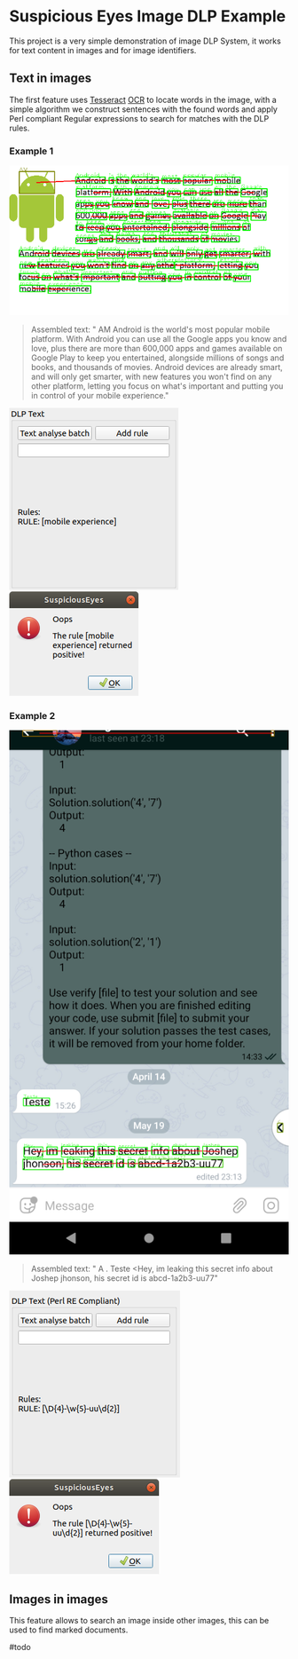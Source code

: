 # Suspicious Eyes Image DLP Example
This project is a very simple demonstration of image DLP System, it works for text content in images and for image identifiers.


## Text in images
The first feature uses [Tesseract](https://github.com/tesseract-ocr/tesseract) [OCR](https://en.wikipedia.org/wiki/Optical_character_recognition) to locate words in the image, with a simple algorithm we construct sentences with the found words and apply Perl compliant Regular expressions to search for matches with the DLP rules.

### Example 1
![Text recognition](https://github.com/angelorodem/SuspiciousEyes/blob/master/images/results/result1/result1.png)

> Assembled text: " AM Android is the world's most popular
> mobile platform. With Android you can use all the Google apps you
> know and love, plus there are more than 600,000 apps and games
> available on Google Play to keep you entertained, alongside millions
> of songs and books, and thousands of movies. Android devices are
> already smart, and will only get smarter, with new features you won't
> find on any other platform, letting you focus on what's important and
> putting you in control of your mobile experience."

![DLP Rule](https://github.com/angelorodem/SuspiciousEyes/blob/master/images/results/result1/result1_rule.png)
![Detected rule](https://github.com/angelorodem/SuspiciousEyes/blob/master/images/results/result1/result1_warning.png)

### Example 2
![Text image](https://github.com/angelorodem/SuspiciousEyes/blob/master/images/results/result2/Result1_screenshot_19.05.2020.png)

> Assembled text: " A . Teste <Hey, im leaking this secret info
> about Joshep jhonson, his secret id is abcd-1a2b3-uu77"

![Rule](https://github.com/angelorodem/SuspiciousEyes/blob/master/images/results/result2/Screenshot%20from%202020-05-19%2023-41-31.png)
![Detection](https://github.com/angelorodem/SuspiciousEyes/blob/master/images/results/result2/Screenshot%20from%202020-05-19%2023-40-38.png)

## Images in images
This feature allows to search an image inside other images, this can be used to find marked documents. 

#todo


